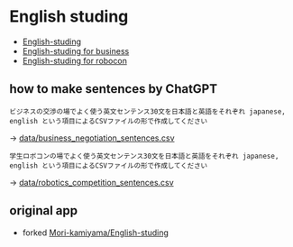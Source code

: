 # English studing

- [English-studing](https://taisukef.github.io/English-studing/)
- [English-studing for business](https://taisukef.github.io/English-studing/#../data/business_negotiation_sentences.csv)
- [English-studing for robocon](https://taisukef.github.io/English-studing/#../data/robotics_competition_sentences.csv)

## how to make sentences by ChatGPT

```
ビジネスの交渉の場でよく使う英文センテンス30文を日本語と英語をそれぞれ japanese, english という項目によるCSVファイルの形で作成してください
```
→ [data/business_negotiation_sentences.csv](data/business_negotiation_sentences.csv)

```
学生ロボコンの場でよく使う英文センテンス30文を日本語と英語をそれぞれ japanese, english という項目によるCSVファイルの形で作成してください
```
→ [data/robotics_competition_sentences.csv](data/robotics_competition_sentences.csv)

## original app
- forked [Mori-kamiyama/English-studing](https://github.com/Mori-kamiyama/English-studing)

